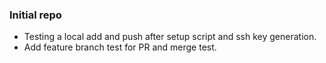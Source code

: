 ### Initial repo

- Testing a local add and push after setup script and ssh key generation.
- Add feature branch test for PR and merge test.




